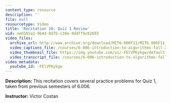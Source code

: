 ```yaml
---
content_type: resource
description: ''
file: null
resourcetype: Video
title: 'Recitation 10: Quiz 1 Review'
uid: ae6565a2-9b4d-8d7b-c39e-9ddff9c82693
video_files:
  archive_url: http://www.archive.org/download/MIT6.006F11/MIT6_006F11_rec10_300k.mp4
  video_captions_file: /courses/6-006-introduction-to-algorithms-fall-2011/3b75d68ba9225f0f881b8b6ec17d04bc_-FElVPKykgw.vtt
  video_thumbnail_file: https://img.youtube.com/vi/-FElVPKykgw/default.jpg
  video_transcript_file: /courses/6-006-introduction-to-algorithms-fall-2011/2da35a47a856fb4f23113c3cb18b0580_-FElVPKykgw.pdf
video_metadata:
  youtube_id: -FElVPKykgw
---
```


**Description:** This recitation covers several practice problems for Quiz 1, taken from previous semesters of 6.006.

**Instructor:** Victor Costan